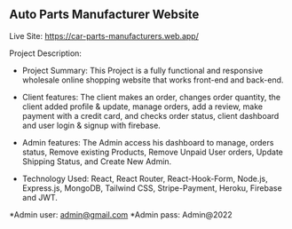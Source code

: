 ## Auto Parts Manufacturer Website ##

Live Site: https://car-parts-manufacturers.web.app/

Project Description:

- Project Summary: This Project is a fully functional and responsive wholesale online shopping 
  website that works front-end and back-end.

- Client features: The client makes an order, changes order quantity, the client added profile & 
  update, manage orders, add a review, make payment with a credit card, and checks order status, client 
  dashboard and user login & signup with firebase.

- Admin features: The Admin access his dashboard to manage, orders status, Remove existing 
  Products, Remove Unpaid User orders, Update Shipping Status, and Create New Admin.

- Technology Used: React, React Router, React-Hook-Form, Node.js, Express.js, MongoDB, 
  Tailwind CSS, Stripe-Payment, Heroku, Firebase and JWT.

*Admin user: admin@gmail.com
*Admin pass: Admin@2022